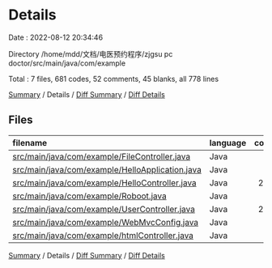 # Details

Date : 2022-08-12 20:34:46

Directory /home/mdd/文档/电医预约程序/zjgsu pc doctor/src/main/java/com/example

Total : 7 files,  681 codes, 52 comments, 45 blanks, all 778 lines

[Summary](results.md) / Details / [Diff Summary](diff.md) / [Diff Details](diff-details.md)

## Files
| filename | language | code | comment | blank | total |
| :--- | :--- | ---: | ---: | ---: | ---: |
| [src/main/java/com/example/FileController.java](/src/main/java/com/example/FileController.java) | Java | 61 | 0 | 8 | 69 |
| [src/main/java/com/example/HelloApplication.java](/src/main/java/com/example/HelloApplication.java) | Java | 9 | 0 | 2 | 11 |
| [src/main/java/com/example/HelloController.java](/src/main/java/com/example/HelloController.java) | Java | 288 | 23 | 13 | 324 |
| [src/main/java/com/example/Roboot.java](/src/main/java/com/example/Roboot.java) | Java | 28 | 0 | 4 | 32 |
| [src/main/java/com/example/UserController.java](/src/main/java/com/example/UserController.java) | Java | 267 | 6 | 12 | 285 |
| [src/main/java/com/example/WebMvcConfig.java](/src/main/java/com/example/WebMvcConfig.java) | Java | 11 | 23 | 2 | 36 |
| [src/main/java/com/example/htmlController.java](/src/main/java/com/example/htmlController.java) | Java | 17 | 0 | 4 | 21 |

[Summary](results.md) / Details / [Diff Summary](diff.md) / [Diff Details](diff-details.md)